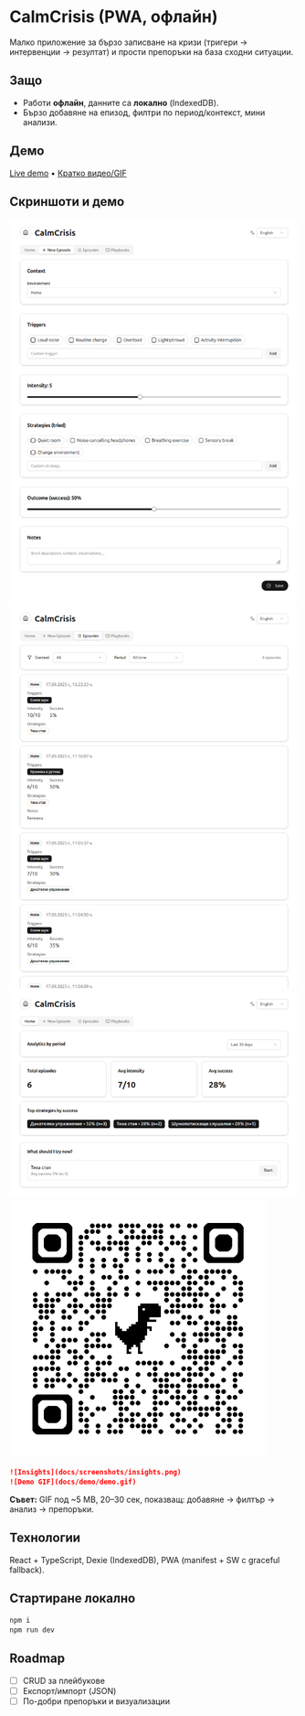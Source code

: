 # CalmCrisis (PWA, офлайн)

Малко приложение за бързо записване на кризи (тригери → интервенции → резултат) и прости препоръки на база сходни ситуации.

## Защо
- Работи **офлайн**, данните са **локално** (IndexedDB).
- Бързо добавяне на епизод, филтри по период/контекст, мини анализи.

## Демо
[Live demo](https://calm-crisis.vercel.app/) • [Кратко видео/GIF](#)

## Скриншоти и демо



![New Episode](docs/screenshots/new-episode.png)
![Episodes List](docs/screenshots/episodes.png)
![Recommendations](docs/screenshots/recommend.png)
![PWA Install](docs/screenshots/qrcode_calm-crisis.vercel.app.png)
```markdown
![Insights](docs/screenshots/insights.png)
![Demo GIF](docs/demo/demo.gif)
```

**Съвет:** GIF под ~5 MB, 20–30 сек, показващ: добавяне → филтър → анализ → препоръки.

## Технологии
React + TypeScript, Dexie (IndexedDB), PWA (manifest + SW с graceful fallback).

## Стартиране локално
```bash
npm i
npm run dev
```

## Roadmap
- [ ] CRUD за плейбукове
- [ ] Експорт/импорт (JSON)
- [ ] По-добри препоръки и визуализации
